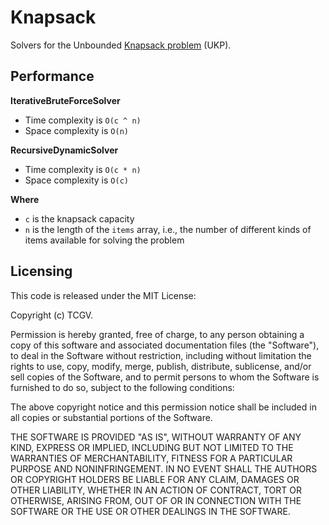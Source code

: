 # Knapsack

Solvers for the Unbounded [Knapsack problem](https://en.wikipedia.org/wiki/Knapsack_problem) (UKP).

## Performance

**IterativeBruteForceSolver**
* Time complexity is `O(c ^ n)`
* Space complexity is `O(n)`

**RecursiveDynamicSolver**
* Time complexity is `O(c * n)`
* Space complexity is `O(c)`

**Where**
* `c` is the knapsack capacity
* `n` is the length of the `items` array, i.e., the number of different kinds of items available for solving the problem


## Licensing

This code is released under the MIT License:

Copyright (c) TCGV.

Permission is hereby granted, free of charge, to any person obtaining a copy of this software and associated documentation files (the "Software"), to deal in the Software without restriction, including without limitation the rights to use, copy, modify, merge, publish, distribute, sublicense, and/or sell copies of the Software, and to permit persons to whom the Software is furnished to do so, subject to the following conditions:

The above copyright notice and this permission notice shall be included in all copies or substantial portions of the Software.

THE SOFTWARE IS PROVIDED "AS IS", WITHOUT WARRANTY OF ANY KIND, EXPRESS OR IMPLIED, INCLUDING BUT NOT LIMITED TO THE WARRANTIES OF MERCHANTABILITY, FITNESS FOR A PARTICULAR PURPOSE AND NONINFRINGEMENT. IN NO EVENT SHALL THE AUTHORS OR COPYRIGHT HOLDERS BE LIABLE FOR ANY CLAIM, DAMAGES OR OTHER LIABILITY, WHETHER IN AN ACTION OF CONTRACT, TORT OR OTHERWISE, ARISING FROM, OUT OF OR IN CONNECTION WITH THE SOFTWARE OR THE USE OR OTHER DEALINGS IN THE SOFTWARE.

